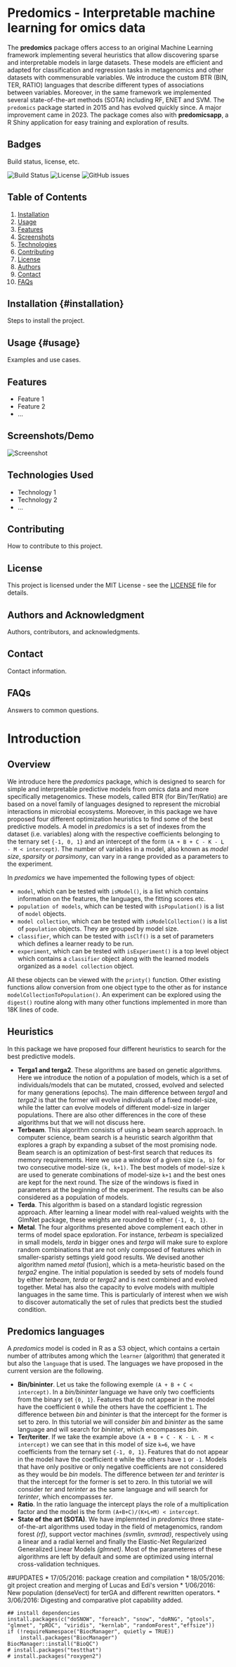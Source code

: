 # Predomics - Interpretable machine learning for omics data

The **predomics** package offers access to an original Machine Learning framework implementing several heuristics that allow discovering sparse and interpretable models in large datasets. These models are efficient and adapted for classification and regression tasks in metagenomics and other datasets with commensurable variables. We introduce the custom BTR (BIN, TER, RATIO) languages that describe different types of associations between variables. Moreover, in the same framework we implemented several state-of-the-art methods (SOTA) including RF, ENET and SVM. The `predomics` package started in 2015 and has evolved quickly since. A major improvement came in 2023. The package comes also with **predomicsapp**, a R Shiny application for easy training and exploration of results.

## Badges

Build status, license, etc.

![Build Status](https://github.com/predomics/predomicspkg/actions/workflows/main.yml/badge.svg) ![License](https://img.shields.io/github/license/predomics/predomicspkg) ![GitHub issues](https://img.shields.io/github/issues/predomics/predomicspkg)

## Table of Contents

1.  [Installation](docs/Installation.md)
2.  [Usage](docs/Usage.md)
3.  [Features](docs/Features.md)
4.  [Screenshots](docs/Screenshots.md)
5.  [Technologies](docs/Technologies.md)
6.  [Contributing](CONTRIBUTING.md)
7.  [License](LICENSE)
8.  [Authors](docs/Authors.md)
9.  [Contact](docs/Contact.md)
10. [FAQs](docs/FAQs.md)

## Installation {#installation}

Steps to install the project.

## Usage {#usage}

Examples and use cases.

## Features

-   Feature 1
-   Feature 2
-   ...

## Screenshots/Demo

![Screenshot](path/to/screenshot.png)

## Technologies Used

-   Technology 1
-   Technology 2
-   ...

## Contributing

How to contribute to this project.

## License

This project is licensed under the MIT License - see the [LICENSE](LICENSE) file for details.

## Authors and Acknowledgment

Authors, contributors, and acknowledgments.

## Contact

Contact information.

## FAQs

Answers to common questions.

# Introduction

## Overview

We introduce here the *predomics* package, which is designed to search for simple and interpretable predictive models from omics data and more specifically metagenomics. These models, called BTR (for Bin/Ter/Ratio) are based on a novel family of languages designed to represent the microbial interactions in microbial ecosystems. Moreover, in this package we have proposed four different optimization heuristics to find some of the best predictive models. A model in *predomics* is a set of indexes from the dataset (i.e. variables) along with the respective coefficients belonging to the ternary set `{-1, 0, 1}` and an intercept of the form `(A + B + C - K - L - M < intercept)`. The number of variables in a model, also known as *model size*, *sparsity* or *parsimony*, can vary in a range provided as a parameters to the experiment.

In *predomics* we have impemented the following types of object:

-   `model`, which can be tested with `isModel()`, is a list which contains information on the features, the languages, the fitting scores etc.
-   `population of models`, which can be tested with `isPopulation()` is a list of `model` objects.
-   `model collection`, which can be tested with `isModelCollection()` is a list of `population` objects. They are grouped by model size.
-   `classifier`, which can be tested with `isClf()` is a set of parameters which defines a learner ready to be run.
-   `experiment`, which can be tested with `isExperiment()` is a top level object which contains a `classifier` object along with the learned models organized as a `model collection` object.

All these objects can be viewed with the `printy()` function. Other existing functions allow conversion from one object type to the other as for instance `modelCollectionToPopulation()`. An experiment can be explored using the `digest()` routine along with many other functions implemented in more than 18K lines of code.

## Heuristics

In this package we have proposed four different heuristics to search for the best predictive models.

-   **Terga1 and terga2**. These algorithms are based on genetic algorithms. Here we introduce the notion of a population of models, which is a set of individuals/models that can be mutated, crossed, evolved and selected for many generations (epochs). The main difference between *terga1* and *terga2* is that the former will evolve individuals of a fixed model-size, while the latter can evolve models of different model-size in larger populations. There are also other differences in the core of these algorithms but that we will not discuss here.
-   **Terbeam**. This algorithm consists of using a beam search approach. In computer science, beam search is a heuristic search algorithm that explores a graph by expanding a subset of the most promising node. Beam search is an optimization of best-first search that reduces its memory requirements. Here we use a window of a given size `(a, b)` for two consecutive model-size `(k, k+1)`. The best models of model-size `k` are used to generate combinations of model-size `k+1` and the best ones are kept for the next round. The size of the windows is fixed in parameters at the beginning of the experiment. The results can be also considered as a population of models.
-   **Terda**. This algorithm is based on a standard logistic regression approach. After learning a linear model with real-valued weights with the GlmNet package, these weights are rounded to either `{-1, 0, 1}`.
-   **Metal**. The four algorithms presented above complement each other in terms of model space epxloration. For instance, *terbeam* is specialized in small models, *terda* in bigger ones and *terga* will make sure to explore random combinations that are not only composed of features which in smaller-sparisty settings yield good results. We devised another algorithm named *metal* (fusion), which is a meta-heuristic based on the *terga2* engine. The initial population is seeded by sets of models found by either *terbeam*, *terda* or *terga2* and is next combined and evolved together. Metal has also the capacity to evolve models with multiple languages in the same time. This is particularly of interest when we wish to discover automatically the set of rules that predicts best the studied condition.

## Predomics languages

A *predomics* model is coded in R as a S3 object, which contains a certain number of attributes among which the `learner` (algorithm) that generated it but also the `language` that is used. The languages we have proposed in the current version are the following.

-   **Bin/bininter**. Let us take the following exemple `(A + B + C < intercept)`. In a *bin/bininter* language we have only two coefficients from the binary set `{0, 1}`. Features that do not appear in the model have the coefficient `0` while the others have the coefficient `1`. The difference between *bin* and *bininter* is that the intercept for the former is set to zero. In this tutorial we will consider *bin* and *bininter* as the same language and will search for *bininter*, which encompasses *bin*.
-   **Ter/teriter**. If we take the example above `(A + B + C - K - L - M < intercept)` we can see that in this model of size `k=6`, we have coefficients from the ternary set `{-1, 0, 1}`. Features that do not appear in the model have the coefficient `0` while the others have `1` or `-1`. Models that have only positive or only negative coefficients are not considered as they would be *bin* models. The difference between *ter* and *terinter* is that the intercept for the former is set to zero. In this tutorial we will consider *ter* and *terinter* as the same language and will search for *terinter*, which encompasses *ter*.
-   **Ratio**. In the ratio language the intercept plays the role of a multiplication factor and the model is the form `(A+B+C)/(K+L+M) < intercept`.
-   **State of the art (SOTA)**. We have implemnted in *predomics* three state-of-the-art algorithms used today in the field of metagenomics, random forest *(rf)*, support vector machines *(svmlin, svmrad)*, respectively using a linear and a radial kernel and finally the Elastic-Net Regularized Generalized Linear Models *(glmnet)*. Most of the parameteres of these algorithms are left by default and some are optimized using internal cross-validation techniques.

##UPDATES \* 17/05/2016: package creation and compilation \* 18/05/2016: git project creation and merging of Lucas and Edi's version \* 1/06/2016: New population (denseVect) for terGA and different rewritten operators. \* 3/06/2016: Digesting and comparative plot capability added.

```{r}
## install dependencies
install.packages(c("doSNOW", "foreach", "snow", "doRNG", "gtools", "glmnet", "pROC", "viridis", "kernlab", "randomForest","effsize"))
if (!requireNamespace("BiocManager", quietly = TRUE))
    install.packages("BiocManager")
BiocManager::install("BioQC")
# install.packages("testthat")
# install.packages("roxygen2")
```
